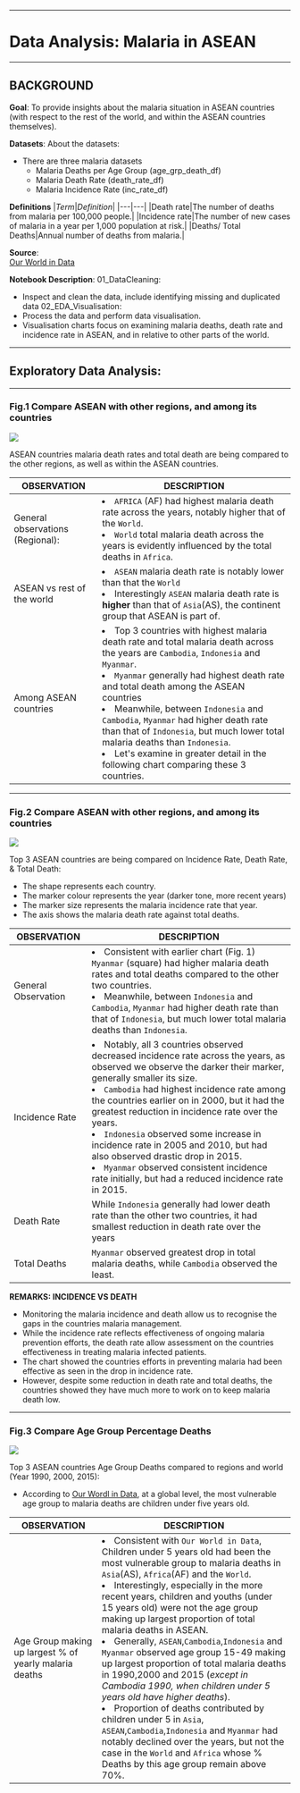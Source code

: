 ___
# Data Analysis: Malaria in ASEAN
___
## BACKGROUND
**Goal**: To provide insights about the malaria situation in ASEAN countries (with respect to the rest of the world, and within the ASEAN countries themselves).

**Datasets**:
About the datasets:
- There are three malaria datasets
    - Malaria Deaths per Age Group (age_grp_death_df)
    - Malaria Death Rate (death_rate_df)
    - Malaria Incidence Rate (inc_rate_df)
   
**Definitions**
|*Term*|*Definition*|
|---|---|
|Death rate|The number of deaths from malaria per 100,000 people.|
|Incidence rate|The number of new cases of malaria in a year per 1,000 population
at risk.|
|Deaths/ Total Deaths|Annual number of deaths from malaria.|

**Source**: <br>[Our World in Data](https://ourworldindata.org/malaria#)

**Notebook Description**:
01_DataCleaning:
- Inspect and clean the data, include identifying missing and duplicated data
02_EDA_Visualisation:
- Process the data and perform data visualisation.
- Visualisation charts focus on examining malaria deaths, death rate and incidence rate in ASEAN, and in relative to other parts of the world.

---
## Exploratory Data Analysis:
---
### Fig.1 Compare ASEAN with other regions, and among its countries

![](images/fig_1.jpg)<br>

ASEAN countries malaria death rates and total death are being compared to the other regions, as well as within the ASEAN countries.

|**OBSERVATION**|**DESCRIPTION**|
|---|---|
|General observations (Regional):|<li>`AFRICA` (AF) had highest malaria death rate across the years, notably higher that of the `World`. <li> `World` total malaria death across the years is evidently influenced by the total deaths in `Africa`.|
|ASEAN vs rest of the world|<li>`ASEAN` malaria death rate is notably lower than that the `World`<li>Interestingly `ASEAN` malaria death rate is **higher** than that of `Asia`(AS), the continent group that ASEAN is part of.|
|Among ASEAN countries|<li>Top 3 countries with highest malaria death rate and total malaria death across the years are `Cambodia`, `Indonesia` and `Myanmar`.<li> `Myanmar` generally had highest death rate and total death among the ASEAN countries<li> Meanwhile, between `Indonesia` and `Cambodia`, `Myanmar` had higher death rate than that of `Indonesia`, but much lower total malaria deaths than `Indonesia`. <li>Let's examine in greater detail in the following chart comparing these 3 countries.|
    
---
### Fig.2 Compare ASEAN with other regions, and among its countries

![](images/fig_2.jpg)<br>
    
Top 3 ASEAN countries are being compared on Incidence Rate, Death Rate, & Total Death:
- The shape represents each country.
- The marker colour represents the year (darker tone, more recent years)
- The marker size represents the malaria incidence rate that year.
- The axis shows the malaria death rate against total deaths.

|**OBSERVATION**|**DESCRIPTION**|
|---|---|
|General Observation|<li> Consistent with earlier chart (Fig. 1) `Myanmar` (square) had higher malaria death rates and total deaths compared to the other two countries.<li>Meanwhile, between `Indonesia` and `Cambodia`, `Myanmar` had higher death rate than that of `Indonesia`, but much lower total malaria deaths than `Indonesia`.
|Incidence Rate|<li>Notably, all 3 countries observed decreased incidence rate across the years, as observed we observe the darker their marker, generally smaller its size.<li>`Cambodia` had highest incidence rate among the countries earlier on in 2000, but it had the greatest reduction in incidence rate over the years.<li>`Indonesia` observed some increase in incidence rate in 2005 and 2010, but had also observed drastic drop in 2015.<li>`Myanmar` observed consistent incidence rate initially, but had a reduced incidence rate in 2015.|
|Death Rate|While `Indonesia` generally had lower death rate than the other two countries, it had smallest reduction in death rate over the years|
|Total Deaths|`Myanmar` observed greatest drop in total malaria deaths, while `Cambodia` observed the least.|
    
**REMARKS: INCIDENCE VS DEATH**
- Monitoring the malaria incidence and death allow us to recognise the gaps in the countries malaria management.
- While the incidence rate reflects effectiveness of ongoing malaria prevention efforts, the death rate allow assessment on the countries effectiveness in treating malaria infected patients.
- The chart showed the countries efforts in preventing malaria had been effective as seen in the drop in incidence rate.
- However, despite some reduction in death rate and total deaths, the countries showed they have much more to work on to keep malaria death low. 

---
### Fig.3 Compare Age Group Percentage Deaths

![](images/fig_3.jpg)<br>

Top 3 ASEAN countries Age Group Deaths compared to regions and world (Year 1990, 2000, 2015):
- According to [Our Wordl in Data](https://ourworldindata.org/malaria#), at a global level, the most vulnerable age group to malaria deaths are children under five years old.

|**OBSERVATION**|**DESCRIPTION**|
|---|---|
|Age Group making up largest % of yearly malaria deaths|<li> Consistent with `Our World in Data`, Children under 5 years old had been the most vulnerable group to malaria deaths in `Asia`(AS), `Africa`(AF) and the `World`.<li> Interestingly, especially in the more recent years, children and youths (under 15 years old) were not the age group making up largest proportion of total malaria deaths in ASEAN.<li>Generally, `ASEAN`,`Cambodia`,`Indonesia` and `Myanmar` observed age group 15-49 making up largest proportion of total malaria deaths in 1990,2000 and 2015 (*except in Cambodia 1990, when children under 5 years old have higher deaths*).<li>Proportion of deaths contributed by children under 5 in `Asia`, `ASEAN`,`Cambodia`,`Indonesia` and `Myanmar` had notably declined over the years, but not the case in the `World` and `Africa` whose % Deaths by this age group remain above 70%.|